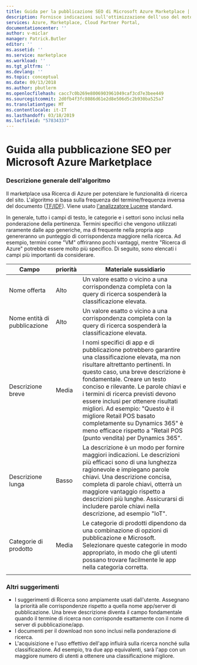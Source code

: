 ```yaml
---
title: Guida per la pubblicazione SEO di Microsoft Azure Marketplace | Microsoft Docs
description: Fornisce indicazioni sull'ottimizzazione dell'uso del motore di ricerca (SEO).
services: Azure, Marketplace, Cloud Partner Portal,
documentationcenter: ''
author: v-miclar
manager: Patrick.Butler
editor: ''
ms.assetid: ''
ms.service: marketplace
ms.workload: ''
ms.tgt_pltfrm: ''
ms.devlang: ''
ms.topic: conceptual
ms.date: 09/13/2018
ms.author: pbutlerm
ms.openlocfilehash: cacc7c0b269e8006903961049caf3cd7e3bee449
ms.sourcegitcommit: 2d0fb4f3fc8086d61e2d8e506d5c2b930ba525a7
ms.translationtype: MT
ms.contentlocale: it-IT
ms.lasthandoff: 03/18/2019
ms.locfileid: "57834337"
---
```

<a name="azure-marketplace-seo-publisher-guide"></a>Guida alla pubblicazione SEO per Microsoft Azure Marketplace
=======================================

### <a name="general-explanation-of-algorithm"></a>Descrizione generale dell'algoritmo

Il marketplace usa Ricerca di Azure per potenziare le funzionalità di ricerca del sito. L'algoritmo si basa sulla frequenza del termine/frequenza inversa del documento ([TF/IDF](https://en.wikipedia.org/wiki/Tf–idf)). Viene usato [l'analizzatore Lucene](https://lucene.apache.org/core/) standard.

In generale, tutto i campi di testo, le categorie e i settori sono inclusi nella ponderazione della pertinenza. Termini specifici che vengono utilizzati raramente dalle app generiche, ma di frequente nella propria app genereranno un punteggio di corrispondenza maggiore nella ricerca. Ad esempio, termini come "VM" offriranno pochi vantaggi, mentre "Ricerca di Azure" potrebbe essere molto più specifico.
Di seguito, sono elencati i campi più importanti da considerare.

 
|  Campo                   | priorità | Materiale sussidiario                                                                                            |
|  --------------------    | ----------                   | ---------------                                                                   |
| Nome offerta               |  Alto      | Un valore esatto o vicino a una corrispondenza completa con la query di ricerca sospenderà la classificazione elevata.                       |
| Nome entità di pubblicazione           |  Alto      | Un valore esatto o vicino a una corrispondenza completa con la query di ricerca sospenderà la classificazione elevata.                       |
| Descrizione breve        |  Media    | I nomi specifici di app e di pubblicazione potrebbero garantire una classificazione elevata, ma non risultare altrettanto pertinenti. In questo caso, una breve descrizione è fondamentale. Creare un testo conciso e rilevante. Le parole chiavi e i termini di ricerca previsti devono essere inclusi per ottenere risultati migliori.  Ad esempio: "Questo è il migliore Retail POS basato completamente su Dynamics 365" è meno efficace rispetto a "Retail POS (punto vendita) per Dynamics 365".  | 
| Descrizione lunga         |  Basso       | La descrizione è un modo per fornire maggiori indicazioni. Le descrizioni più efficaci sono di una lunghezza ragionevole e impiegano parole chiavi.  Una descrizione concisa, completa di parole chiavi, otterrà un maggiore vantaggio rispetto a descrizioni più lunghe. Assicurarsi di includere parole chiavi nella descrizione, ad esempio "IoT".  |
| Categorie di prodotto       | Media     |  Le categorie di prodotti dipendono da una combinazione di opzioni di pubblicazione e Microsoft. Selezionare queste categorie in modo appropriato, in modo che gli utenti possano trovare facilmente le app nella categoria corretta. |
|  |  |  |


### <a name="other-tips"></a>Altri suggerimenti

-   I suggerimenti di Ricerca sono ampiamente usati dall'utente. Assegnano la priorità alle corrispondenze rispetto a quella nome app/server di pubblicazione. Una breve descrizione diventa il campo fondamentale quando il termine di ricerca non corrisponde esattamente con il nome di server di pubblicazione/app.
-   I documenti per il download non sono inclusi nella ponderazione di ricerca.
-   L'acquisizione e l'uso effettivo dell'app influirà sulla ricerca nonché sulla classificazione. Ad esempio, tra due app equivalenti, sarà l'app con un maggiore numero di utenti a ottenere una classificazione migliore.
